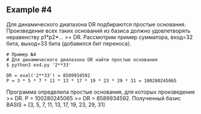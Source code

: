 Example #4
--------------

Для динамического диапазона DR подбираются простые основания.
Произведение всех таких оснований из базиса должно удовлетворять неравенству p1\*p2\*... >= DR.
Рассмотрим пример сумматора, вход=32 бита, выход=33 бита (добавился бит переноса).

```Shell
# Пример №4
# Для динамического диапазона DR найти простые основания
$ python3 ex4.py '2**33'

DR = eval('2**33') = 8589934592
P = 3 * 5 * 7 * 11 * 13 * 17 * 19 * 23 * 29 * 31 = 100280245065
```

Программа определила простые основания,
для которых произведение >= DR.
P = 100280245065 >= DR = 8589934592.
Полученный базис BASIS = [3, 5, 7, 11, 13, 17, 19, 23, 29, 31]
